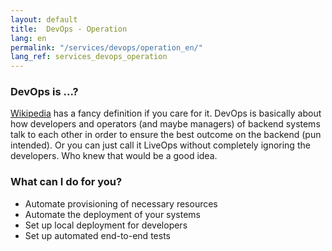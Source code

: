 ```yaml
---
layout: default
title:  DevOps - Operation
lang: en
permalink: "/services/devops/operation_en/"
lang_ref: services_devops_operation
---
```



### DevOps is ...?
[Wikipedia](https://en.wikipedia.org/wiki/DevOps) has a fancy definition if you care for it.
DevOps is basically about how developers and operators (and maybe managers) of backend systems talk to each other in order to ensure the best outcome on the backend (pun intended).
Or you can just call it LiveOps without completely ignoring the developers. Who knew that would be a good idea.

### What can I do for you?

- Automate provisioning of necessary resources
- Automate the deployment of your systems
- Set up local deployment for developers
- Set up automated end-to-end tests

<!--
So the developers have told you what they want to build, and you have told them how you will deploy it, it's time to operate it.
And so a big part of DevOps for me is the operation of a backend.

Deployment -> Dev, Stage, Live
Making sure to use the right "hardware"/cloud/hosting
Keep a look on the pricing
Keep it running
Detect problems
Randomly turn off stuff (-> Monitoring) -->
